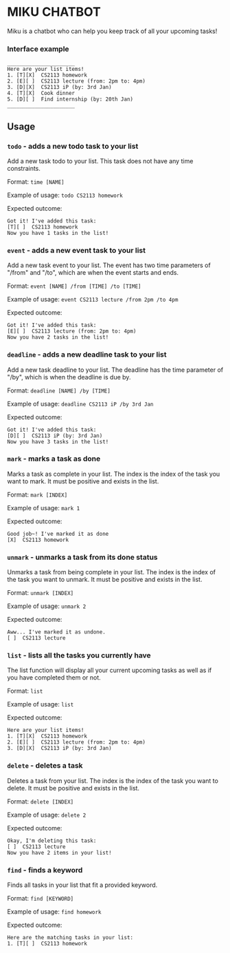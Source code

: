 # MIKU CHATBOT
Miku is a chatbot who can help you keep track of all your upcoming tasks!


### Interface example
```
______________________
Here are your list items!
1. [T][X]  CS2113 homework
2. [E][ ]  CS2113 lecture (from: 2pm to: 4pm)
3. [D][X]  CS2113 iP (by: 3rd Jan) 
4. [T][X]  Cook dinner
5. [D][ ]  Find internship (by: 20th Jan)
______________________
```

## Usage

### `todo` - adds a new todo task to your list

Add a new task todo to your list. This task does not have any time constraints.

Format: `time [NAME]`

Example of usage:
`todo CS2113 homework`

Expected outcome:
```
Got it! I've added this task:
[T][ ]  CS2113 homework
Now you have 1 tasks in the list!
```
###
###

### `event` - adds a new event task to your list

Add a new task event to your list. The event has two time parameters of "/from" and "/to", 
which are when the event starts and ends.

Format: `event [NAME] /from [TIME] /to [TIME]`

Example of usage:
`event CS2113 lecture /from 2pm /to 4pm`

Expected outcome:
```
Got it! I've added this task:
[E][ ]  CS2113 lecture (from: 2pm to: 4pm)
Now you have 2 tasks in the list!
```
### 
###

### `deadline` - adds a new deadline task to your list

Add a new task deadline to your list. The deadline has the time parameter of "/by", which is when the deadline is due by.

Format: `deadline [NAME] /by [TIME]`

Example of usage:
`deadline CS2113 iP /by 3rd Jan`

Expected outcome:
```
Got it! I've added this task:
[D][ ]  CS2113 iP (by: 3rd Jan)
Now you have 3 tasks in the list!
```

###
###

### `mark` - marks a task as done

Marks a task as complete in your list. The index is the index of the task you want to mark.
It must be positive and exists in the list.

Format: `mark [INDEX]`

Example of usage:
`mark 1`

Expected outcome:
```
Good job~! I've marked it as done
[X]  CS2113 homework
```

###
###
### `unmark` - unmarks a task from its done status

Unmarks a task from being complete in your list. The index is the index of the task you want to unmark.
It must be positive and exists in the list.

Format: `unmark [INDEX]`

Example of usage:
`unmark 2`

Expected outcome:
```
Aww... I've marked it as undone.
[ ]  CS2113 lecture 
```

###
###

### `list` - lists all the tasks you currently have

The list function will display all your current upcoming tasks as well as if you have completed them or not.

Format: `list`

Example of usage:
`list`

Expected outcome:
```
Here are your list items!
1. [T][X]  CS2113 homework
2. [E][ ]  CS2113 lecture (from: 2pm to: 4pm)
3. [D][X]  CS2113 iP (by: 3rd Jan)
```

###
###

### `delete` - deletes a task

Deletes a task from your list. The index is the index of the task you want to delete.
It must be positive and exists in the list.

Format: `delete [INDEX]`

Example of usage:
`delete 2`

Expected outcome:
```
Okay, I'm deleting this task:
[ ]  CS2113 lecture
Now you have 2 items in your list!
```

###
###

### `find` - finds a keyword

Finds all tasks in your list that fit a provided keyword.

Format: `find [KEYWORD]`

Example of usage:
`find homework`

Expected outcome:
```
Here are the matching tasks in your list:
1. [T][ ]  CS2113 homework
```

